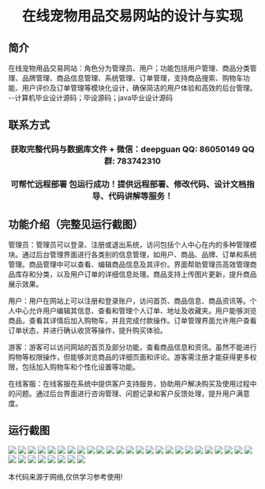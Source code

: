 <p><h1 align="center">在线宠物用品交易网站的设计与实现</h1></p>

## 简介
在线宠物用品交易网站：角色分为管理员、用户；功能包括用户管理、商品分类管理、品牌管理、商品信息管理、系统管理、订单管理，支持商品搜索、购物车功能、用户评价及订单管理等模块化设计，确保简洁的用户体验和高效的后台管理。    --计算机毕业设计源码；毕设源码；java毕业设计源码


## 联系方式
<p><h3 align="center">获取完整代码与数据库文件 + 微信：deepguan QQ: 86050149 QQ群: 783742310</h3></p>
<p><h3 align="center">可帮忙远程部署 包运行成功！提供远程部署、修改代码、设计文档指导、代码讲解等服务！</h3></p>

## 功能介绍（完整见运行截图）
管理员：管理员可以登录、注册或退出系统，访问包括个人中心在内的多种管理模块。通过后台管理界面进行各类别的信息管理，如用户、商品、品牌、订单和系统管理。商品管理中可以查看、编辑商品信息及其评价。界面帮助管理员高效管理商品库存和分类，以及用户订单的详细信息处理。商品支持上传图片更新，提升商品展示效果。

用户：用户在网站上可以注册和登录账户，访问首页、商品信息、商品资讯等。个人中心允许用户编辑其信息、查看和管理个人订单、地址及收藏夹。用户能够浏览商品，查看其详情后加入购物车，并且完成付款操作。订单管理界面允许用户查看订单状态，并进行确认收货等操作，提升购买体验。

游客：游客可以访问网站的首页及部分功能，查看商品信息和资讯。虽然不能进行购物等权限操作，但能够浏览商品的详细页面和评论。游客需注册才能获得更多权限，包括加入购物车和个性化设置等功能。

在线客服：在线客服在系统中提供客户支持服务，协助用户解决购买及使用过程中的问题。通过后台界面进行咨询管理、问题记录和客户反馈处理，提升用户满意度。


## 运行截图
![](img/001.jpg)
![](img/002.jpg)
![](img/003.jpg)
![](img/004.jpg)
![](img/005.jpg)
![](img/006.jpg)
![](img/007.jpg)
![](img/008.jpg)
![](img/009.jpg)
![](img/010.jpg)
![](img/011.jpg)
![](img/012.jpg)
![](img/013.jpg)
![](img/014.jpg)
![](img/015.jpg)
![](img/016.jpg)
![](img/017.jpg)
![](img/018.jpg)
![](img/019.jpg)
![](img/020.jpg)
![](img/021.jpg)
![](img/022.jpg)
![](img/023.jpg)
![](img/024.jpg)
![](img/025.jpg)
![](img/026.jpg)
![](img/027.jpg)
![](img/028.jpg)
![](img/029.jpg)
![](img/030.jpg)
![](img/031.jpg)
![](img/032.jpg)
![](img/033.jpg)

<p>本代码来源于网络,仅供学习参考使用!</p>
